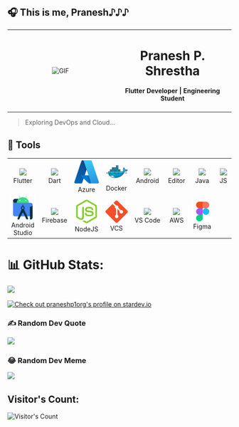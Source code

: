 ## 🎧 This is me, Pranesh♪♪♪
<table>
 <tr>
  <td align="center" width="300">
   <img alt="GIF" src="https://media.giphy.com/media/kbRb4eyCNC0aMz5x68/giphy.gif" width=300 />
  </td>
  <td align="center" width="300">
   <h1> Pranesh P. Shrestha </h1>
   <h4> Flutter Developer | Engineering Student </h4>
  </td>
 </tr>
</table>

> Exploring DevOps and Cloud...

## 🔨 Tools
<table>
  <tr>
    <td align="center" width="96">
      <a href="#pranesh">
        <img src="https://cdn.jsdelivr.net/gh/devicons/devicon/icons/flutter/flutter-original.svg" />
      </a>
      <br>Flutter
    </td>
    <td align="center" width="96">
      <a href="#pranesh">
        <img src="https://cdn.jsdelivr.net/gh/devicons/devicon/icons/dart/dart-original.svg" />
      </a>
      <br>Dart
    </td>
    <td align="center" width="96">
      <a href="#pranesh">
        <img src="https://github.com/devicons/devicon/blob/master/icons/azure/azure-original.svg" />
      </a>
      <br>Azure
    </td>
    <td align="center" width="96">
      <a href="#pranesh">
        <img src="https://github.com/devicons/devicon/blob/master/icons/docker/docker-original.svg" />
      </a>
      <br>Docker
    </td>
    <td align="center" width="96">
      <a href="#pranesh">
        <img src="https://cdn.jsdelivr.net/gh/devicons/devicon/icons/android/android-plain-wordmark.svg" />
      </a>
      <br>Android
    </td>
    <td align="center" width="96">
      <a href="#pranesh">
        <img src="https://cdn.jsdelivr.net/gh/devicons/devicon/icons/vim/vim-original.svg" />
      </a>
      <br>Editor
    </td>
    <td align="center" width="96">
      <a href="#pranesh">
        <img src="https://cdn.jsdelivr.net/gh/devicons/devicon/icons/java/java-original.svg" />
      </a>
      <br>Java
    </td>
    <td align="center" width="96">
      <a href="#pranesh">
        <img src="https://cdn.jsdelivr.net/gh/devicons/devicon/icons/javascript/javascript-plain.svg" />
      </a>
      <br>JS
    </td>    
    
  </tr>
  <tr>
    <td align="center" width="96">
      <a href="#pranesh">
        <img src="https://github.com/devicons/devicon/blob/v2.15.1/icons/androidstudio/androidstudio-original.svg" />
      </a>
      <br>Android Studio
    </td>
    <td align="center" width="96">
      <a href="#pranesh">
        <img src="https://cdn.jsdelivr.net/gh/devicons/devicon/icons/firebase/firebase-plain.svg" />
      </a>
      <br>Firebase
    </td>
    <td align="center" width="96">
      <a href="#pranesh">
        <img src="https://github.com/devicons/devicon/blob/v2.15.1/icons/nodejs/nodejs-original.svg" />
      </a>
      <br>NodeJS
    </td>
    <td align="center" width="96">
      <a href="#pranesh">
        <img src="https://github.com/devicons/devicon/blob/v2.15.1/icons/git/git-original.svg" />
      </a>
      <br>VCS
    </td>
    <td align="center" width="96">
      <a href="#pranesh">
        <img src="https://cdn.jsdelivr.net/gh/devicons/devicon/icons/vscode/vscode-original.svg" />
      </a>
      <br>VS&nbsp;Code
    </td>
        <td align="center" width="96">
      <a href="#pranesh">
        <img src="https://img.shields.io/badge/AWS-%23FF9900.svg?style=for-the-badge&logo=amazon-aws&logoColor=white" />
      </a>
      <br>AWS
    </td>
    <td align="center" width="96">
      <a href="#pranesh">
        <img src="https://github.com/devicons/devicon/blob/v2.15.1/icons/figma/figma-original.svg" />
      </a>
      <br>Figma
    </td>
  </tr>
</table>


# 📊 GitHub Stats:

![](https://github-readme-streak-stats.herokuapp.com/?user=praneshp1org&theme=radical&hide_border=false)<br/>


[![Check out praneshp1org's profile on stardev.io](https://stardev.io/developers/praneshp1org/badge/languages/locality.svg)](https://stardev.io/developers/praneshp1org)


### ✍️ Random Dev Quote
![](https://quotes-github-readme.vercel.app/api?type=vetical&theme=radical)

### 😂 Random Dev Meme
<img src="https://random-memer.herokuapp.com/" width="512px"/>

## Visitor's Count:
![Visitor's Count](https://profile-counter.glitch.me/%7Bpraneshp1org%7D/count.svg)
